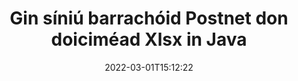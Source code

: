---
############################# Static ############################
layout: "auto-gen-signature"
date: 2022-03-01T15:12:22
draft: false
operation: Sign
signaturetype: Barcode
codetype: Postnet
fileformat: Xlsx
productName: Java
lang: ga
productCode: java
otherformats: pdf doc docx docm dot dotm dotx odt ott rtf xls xlsx xlsm xlsb csv ods ots xltx xltm ppt pptx pps ppsx odp otp potx potm pptm ppsm png jpg bmp gif tiff svg webp wmf
breadcrumb: Put  Barcode signature on Xlsx for Java

############################# Head ############################
head_title: "eSign Xlsx doiciméad le Postnet Barcode in Java"
head_description: "Cruthaigh Postnet Síniú Barrachóid agus cuir ar Xlsx doiciméad le Java ag baint úsáide as cúpla líne de chód. Bain úsáid as an GroupDocs Document Signature API chun formáidí éagsúla comhaid a shíniú."

############################# Header ############################
title: "Gin síniú barrachóid Postnet don doiciméad Xlsx in Java"
description: "eSínigh do dhoiciméid ghnó Xlsx le Barrachóid Postnet. Gin síniú Barrachóid go tapa agus go héasca le cúpla líne de chód chun roghanna sínithe a shocrú."
bg_image: "https://cms.admin.containerize.com/templates/aspose/App_Themes/V3/images/bg/header1.png"
bg_overlay: false
button:
    enable: true

############################# SubMenu ############################
submenu:
    enable: true

    left:
        img_alt: "GroupDocs.Signature for Java"
        image: "https://cms.admin.containerize.com/templates/groupdocs/images/product-logos/90x90-noborder/groupdocs-signature-java.png"
        product: "GroupDocs.Signature"
        platform: "Java"



############################# About ############################
about:
    enable: true
    title: "Maidir le GroupDocs.Signature for Java sínithe barcode API."
    content: |
        [GroupDocs.Signature for Java](https://products.groupdocs.com/signature/java/) is API tapa agus éasca é chun ríomhshíniú doiciméad digiteach a bhainistiú ag baint úsáide as cineálacha Barrachóid amhail UPCA, UPCE, EAN13, EAN14, Code39, Code39Extended, Code128, Codabar, Postnet, ISBN , ITF14 agus go leor eile. Is féidir le custaiméirí barrachóid a chruthú go héasca ag soláthar an téacs riachtanach agus iad a chur ar PDF, Doiciméid Microsoft Office Words, leabhair oibre Microsoft Office Excel, láithreoireachtaí MS PowerPoint, comhaid Adobe Photoshop agus formáidí éagsúla íomhá. Is féidir barrachóid a chuirtear i ndoiciméid a nuashonrú, a chuardach, a fhíorú, a scriosadh nó a réamhamharc. Ina theannta sin, tacaítear le saincheaptha barrachóid.
    

############################# Steps ############################
steps:
    enable: true
    title_left: "Céimeanna chun Xlsx a shíniú le Barcode in Java"
    content_left: |
        Soláthraíonn [GroupDocs.Signature for Java](https://products.groupdocs.com/signature/java/) cumas chun doiciméid Xlsx a shíniú le sínithe Barcode go tapa agus go héasca.
        
        * Cruthaigh sampla d'aicme Sínithe ag soláthar Xlsx comhad atá ceaptha a shíniú mar chonair nó mar shruth cuimhne
        * Cuir rang SignOptions ar bun agus socraigh na sonraí go léir a éilítear.
        * Iarr ar an modh Signature.Sign() aschuir Xlsx comhad nó sruth cuimhne a rith

    title_right: " Riachtanais Chórais"
    content_right: |
        Tacaítear le GroupDocs.Signature for Java ar gach mór-ardán agus córas oibriúcháin. Sula ndéanann tú an cód thíos, déan cinnte go bhfuil na réamhriachtanais seo a leanas suiteáilte ar do chóras.

        * Córais oibriúcháin: Microsoft Windows, Linux, MacOS
        * Timpeallachtaí forbartha: NetBeans, Intellij IDEA, Eclipse, etc.
        * Java runtime: J2SE 6.0 and above
        * Faigh an GroupDocs.Signature for Java is déanaí ó [Maven](https://repository.groupdocs.com/webapp/#/artifacts/browse/tree/General/repo/com/groupdocs/groupdocs-signature)
         
    code: |
        ```java    
                
        // Set up input Xlsx file
        String filePath = "input.xlsx";
        // Set up output file
        String outputFilePath = "output.xlsx";

        // Instantiate Signature for input file
        Signature signature = new Signature(filePath);

        // create barcode option with predefined barcode text
        BarcodeSignOptions options = new BarcodeSignOptions("John Smith");

        // setup Barcode encoding type
        options.setEncodeType(BarcodeTypes.Postnet);

        // set signature position
        options.setLeft(50);
        options.setTop(50);
        options.setWidth(200);
        options.setHeight(50);

        // sign Xlsx document
        SignResult result = signature.sign(outputFilePath, options);

        ```

############################# Demos ############################
demos:
    enable: true
    title: "Ag síniú Xlsx doiciméad le Barcode Taispeántas Beo"
    content: |
       Sínigh Xlsx comhad le sínithe éagsúla faoi láthair trí chuairt a thabhairt ar an suíomh Gréasáin [GroupDocs.Signature App](https://products.groupdocs.app/signature/family). Saor in aisce taispeána ar líne ag fanacht leat.

        
############################# About Formats ############################
about_formats:
    enable: true
    format:
        # format loop
        - icon: "fas fa-barcode"
          title: "About Postnet Barcode"
          content: |
            Is siombail í POSTNET (Teicníc Ionchódaithe Uimhriúil Poist) a úsáideann Seirbhís Poist na Stát Aontaithe chun cabhrú le post a stiúradh.
          characterset: |
             digití uimhriúla (0-9).
          textcapacity: |
             Suas le 11 carachtar.
          image: |
             iVBORw0KGgoAAAANSUhEUgAAACcAAAAjCAYAAAAXMhMjAAAAAXNSR0IArs4c6QAAAARnQU1BAACxjwv8YQUAAAAJcEhZcwAADsMAAA7DAcdvqGQAAACeSURBVFhH7c7BCkMxEELR/P9Pp1LoRrCXpi4Cbw5kIRKZtS82x52a407Ncae+HrfWer8Pyr+i/3NcQv/nuIT+z3EJ/X/Ocf9mlxuhsXZ2uREaa2eXG6Gxdna5ERprZ5cbobF2drkRGmtnlxuhsXZ2uREaa2eXG6Gxdna5ERprZ5cbobF2drkRGmtnlxuhsXZ2ubnAHHdqjjt18XF7vwDevzbHqsQWPwAAAABJRU5ErkJggg==

          link: ""

############################# More Formats ############################
more_formats:
    enable: true
    title: "Sínithe Barcode eile a dtacaítear leo le haghaidh Java"
    content: |
        "Is féidir leat Xlsx a shíniú le cineálacha sínithe eile freisin. Féach ar an liosta thíos le do thoil."
    format: 
        
       
back_to_top:
    enable: true
---